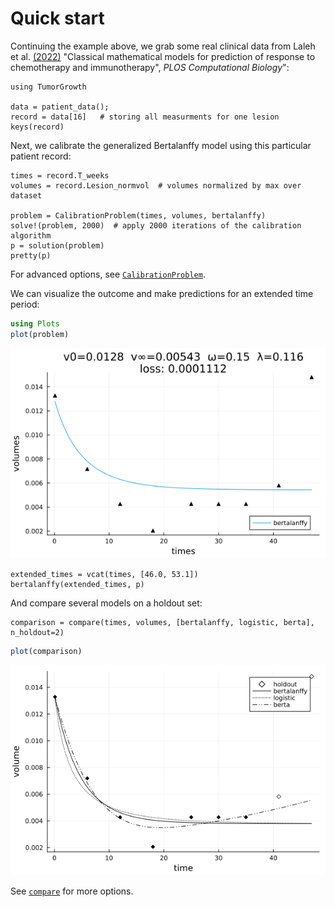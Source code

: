 # Quick start

Continuing the example above, we grab some real clinical data from Laleh et
al. [(2022)](https://doi.org/10.1371/journal.pcbi.1009822) "Classical mathematical models
for prediction of response to chemotherapy and immunotherapy", *PLOS Computational
Biology*":

```@example overview
using TumorGrowth

data = patient_data();
record = data[16]   # storing all measurments for one lesion
keys(record)
```

Next, we calibrate the generalized Bertalanffy model using this particular patient record:

```@example overview
times = record.T_weeks
volumes = record.Lesion_normvol  # volumes normalized by max over dataset

problem = CalibrationProblem(times, volumes, bertalanffy)
solve!(problem, 2000)  # apply 2000 iterations of the calibration algorithm
p = solution(problem)
pretty(p)
```
For advanced  options, see [`CalibrationProblem`](@ref).

We can visualize the outcome and make predictions for an extended time period:

```julia
using Plots
plot(problem)
```

![](assets/bertalanffy.png)

```@example overview
extended_times = vcat(times, [46.0, 53.1])
bertalanffy(extended_times, p)
```

And compare several models on a holdout set:

```@example overview
comparison = compare(times, volumes, [bertalanffy, logistic, berta], n_holdout=2)
```

```julia
plot(comparison)
```

![](assets/comparison.png)

See [`compare`](@ref) for more options.
